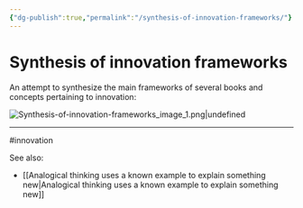 ```yaml
---
{"dg-publish":true,"permalink":"/synthesis-of-innovation-frameworks/"}
---
```


# Synthesis of innovation frameworks

An attempt to synthesize the main frameworks of several books and concepts pertaining to innovation:

![Synthesis-of-innovation-frameworks_image_1.png|undefined](/img/user/Attachments/Synthesis-of-innovation-frameworks_image_1.png)

---
#innovation 

See also:
- [[Analogical thinking uses a known example to explain something new\|Analogical thinking uses a known example to explain something new]]
